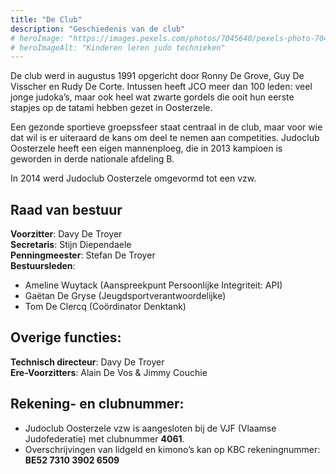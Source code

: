 ```yaml
---
title: "De Club"
description: "Geschiedenis van de club"
# heroImage: "https://images.pexels.com/photos/7045640/pexels-photo-7045640.jpeg?auto=compress&cs=tinysrgb&w=800"
# heroImageAlt: "Kinderen leren judo technieken"
---
```


De club werd in augustus 1991 opgericht door Ronny De Grove, Guy De Visscher en Rudy De Corte. Intussen heeft JCO meer dan 100 leden: veel jonge judoka’s, maar ook heel wat zwarte gordels die ooit hun eerste stapjes op de tatami hebben gezet in Oosterzele.

Een gezonde sportieve groepssfeer staat centraal in de club, maar voor wie dat wil is er uiteraard de kans om deel te nemen aan competities. Judoclub Oosterzele heeft een eigen mannenploeg, die in 2013 kampioen is geworden in derde nationale afdeling B.

In 2014 werd Judoclub Oosterzele omgevormd tot een vzw.

## Raad van bestuur

**Voorzitter**: Davy De Troyer \
**Secretaris**: Stijn Diependaele \
**Penningmeester**: Stefan De Troyer \
**Bestuursleden**:

- Ameline Wuytack (Aanspreekpunt Persoonlijke Integriteit: API)
- Gaëtan De Gryse (Jeugdsportverantwoordelijke)
- Tom De Clercq (Coördinator Denktank)

## Overige functies:

**Technisch directeur**: Davy De Troyer \
**Ere-Voorzitters**: Alain De Vos & Jimmy Couchie

## Rekening- en clubnummer:

- Judoclub Oosterzele vzw is aangesloten bij de VJF (Vlaamse Judofederatie) met clubnummer **4061**.
- Overschrijvingen van lidgeld en kimono’s kan op KBC rekeningnummer: \
  **BE52 7310 3902 6509**

<!-- TODO: rekeningnummer -->
